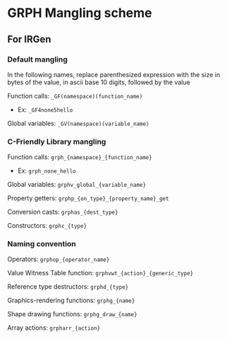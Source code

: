 # GRPH Mangling scheme
## For IRGen

### Default mangling

In the following names, replace parenthesized expression with the size in bytes of the value, in ascii base 10 digits, followed by the value

Function calls: `_GF(namespace)(function_name)`
 - Ex: `_GF4none5hello`

Global variables: `_GV(namespace)(variable_name)`

### C-Friendly Library mangling

Function calls: `grph_{namespace}_{function_name}`
 - Ex: `grph_none_hello`

Global variables: `grphv_global_{variable_name}`

Property getters: `grphp_{on_type}_{property_name}_get`

Conversion casts: `grphas_{dest_type}`

Constructors: `grphc_{type}`

### Naming convention

Operators: `grphop_{operator_name}`

Value Witness Table function: `grphvwt_{action}_{generic_type}`

Reference type destructors: `grphd_{type}`

Graphics-rendering functions: `grphg_{name}`

Shape drawing functions: `grphg_draw_{name}`

Array actions: `grpharr_{action}`
